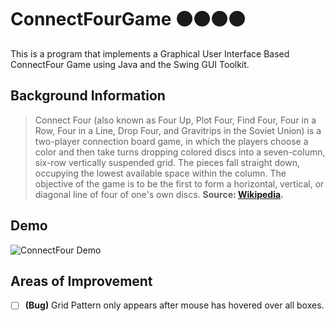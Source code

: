 # ConnectFourGame ⚫⚫⚫⚫

This is a program that implements a Graphical User Interface Based ConnectFour Game using Java and the Swing GUI Toolkit.

## Background Information 
> Connect Four (also known as Four Up, Plot Four, Find Four, Four in a Row, Four in a Line, Drop Four, and Gravitrips in the Soviet Union) is a two-player connection board game, in which the players choose a color and then take turns dropping colored discs into a seven-column, six-row vertically suspended grid. The pieces fall straight down, occupying the lowest available space within the column. The objective of the game is to be the first to form a horizontal, vertical, or diagonal line of four of one's own discs.
**Source: [Wikipedia](https://en.wikipedia.org/wiki/Connect_Four).**

## Demo 
![ConnectFour Demo](a664fceb393a94ba08714d7f2cd2f2a0.gif)


## Areas of Improvement

- [ ] __(Bug)__ Grid Pattern only appears after mouse has hovered over all boxes.
